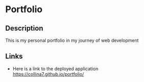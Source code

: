 
  # Portfolio

  ## Description
  
  This is my personal portfolio in my journey of web development
  
  ## Links
  
  - Here is a link to the deployed application
  https://collina7.github.io/portfolio/
  
  

  
